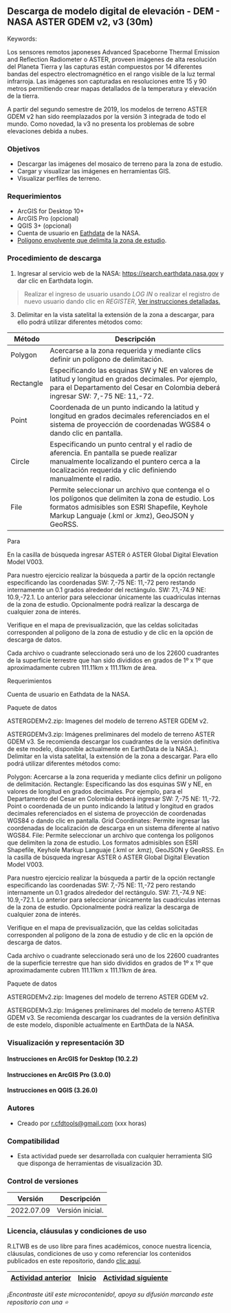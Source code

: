 ## Descarga de modelo digital de elevación - DEM - NASA ASTER GDEM v2, v3 (30m)
Keywords: 

Los sensores remotos japoneses Advanced Spaceborne Thermal Emission and Reflection Radiometer o ASTER, proveen imágenes de alta resolución del Planeta Tierra y las capturas están compuestos por 14 diferentes bandas del espectro electromagnético en el rango visible de la luz termal infrarroja. Las imágenes son capturadas en resoluciones entre 15 y 90 metros permitiendo crear mapas detallados de la temperatura y elevación de la tierra.

A partir del segundo semestre de 2019, los modelos de terreno ASTER GDEM v2 han sido reemplazados por la versión 3 integrada de todo el mundo. Como novedad, la v3 no presenta los problemas de sobre elevaciones debida a nubes.


### Objetivos

* Descargar las imágenes del mosaico de terreno para la zona de estudio.
* Cargar y visualizar las imágenes en herramientas GIS.
* Visualizar perfiles de terreno.


### Requerimientos

* ArcGIS for Desktop 10+
* ArcGIS Pro (opcional)
* QGIS 3+ (opcional)
* Cuenta de usuario en [Eathdata](https://github.com/rcfdtools/R.LTWB/tree/main/Section02/UserCreation) de la NASA.
* [Polígono envolvente que delimita la zona de estudio](https://github.com/rcfdtools/R.LTWB/tree/main/Section01/CaseStudy).


### Procedimiento de descarga

1. Ingresar al servicio web de la NASA: https://search.earthdata.nasa.gov y dar clic en Earthdata login.

> Realizar el ingreso de usuario usando _LOG IN_ o realizar el registro de nuevo usuario dando clic en _REGISTER_, [Ver instrucciones detalladas.](https://github.com/rcfdtools/R.LTWB/tree/main/Section02/UserCreation)

3. Delimitar en la vista satelital la extensión de la zona a descargar, para ello podrá utilizar diferentes métodos como:

| Método    | Descripción                                                                                                                                                                                            |
|-----------|--------------------------------------------------------------------------------------------------------------------------------------------------------------------------------------------------------|
| Polygon   | Acercarse a la zona requerida y mediante clics definir un polígono de delimitación.                                                                                                                    |
| Rectangle | Especificando las esquinas SW y NE en valores de latitud y longitud en grados decimales. Por ejemplo, para el Departamento del Cesar en Colombia deberá ingresar SW: 7,-75 NE: 11,-72.                 |
| Point     | Coordenada de un punto indicando la latitud y longitud en grados decimales referenciados en el sistema de proyección de coordenadas WGS84 o dando clic en pantalla.                                    |
| Circle    | Especificando un punto central y el radio de aferencia. En pantalla se puede realizar manualmente localizando el puntero cerca a la localización requerida y clic definiendo manualmente el radio.     |
| File      | Permite seleccionar un archivo que contenga el o los polígonos que delimiten la zona de estudio. Los formatos admisibles son ESRI Shapefile, Keyhole Markup Languaje (.kml or .kmz), GeoJSON y GeoRSS. |

Para 

En la casilla de búsqueda ingresar ASTER ó ASTER Global Digital Elevation Model V003.

Para nuestro ejercicio realizar la búsqueda a partir de la opción rectangle especificando las coordenadas SW: 7,-75 NE: 11,-72 pero restando internamente un 0.1 grados alrededor del rectángulo. SW: 7.1,-74.9 NE: 10.9,-72.1. Lo anterior para seleccionar únicamente las cuadriculas internas de la zona de estudio. Opcionalmente podrá realizar la descarga de cualquier zona de interés.

Verifique en el mapa de previsualización, que las celdas solicitadas corresponden al polígono de la zona de estudio y de clic en la opción de descarga de datos.

Cada archivo o cuadrante seleccionado será uno de los 22600 cuadrantes de la superficie terrestre que han sido divididos en grados de 1º x 1º que aproximadamente cubren 111.11km x 111.11km de área.

Requerimientos

Cuenta de usuario en Eathdata de la NASA.

Paquete de datos

ASTERGDEMv2.zip: Imagenes del modelo de terreno ASTER GDEM v2.

ASTERGDEMv3.zip: Imágenes preliminares del modelo de terreno ASTER GDEM v3. Se recomienda descargar los cuadrantes de la versión definitiva de este modelo, disponible actualmente en EarthData de la NASA.).
Delimitar en la vista satelital, la extensión de la zona a descargar. Para ello podrá utilizar diferentes métodos como:

Polygon: Acercarse a la zona requerida y mediante clics definir un polígono de delimitación.
Rectangle: Especificando las dos esquinas SW y NE, en valores de longitud en grados decimales. Por ejemplo, para el Departamento del Cesar en Colombia deberá ingresar SW: 7,-75 NE: 11,-72.
Point o coordenada de un punto indicando la latitud y longitud en grados decimales referenciados en el sistema de proyección de coordenadas WGS84 o dando clic en pantalla.
Grid Coordinates: Permite ingresar las coordenadas de localización de descarga en un sistema diferente al nativo WGS84.
File: Permite seleccionar un archivo que contenga los polígonos que delimiten la zona de estudio. Los formatos admisibles son ESRI Shapefile, Keyhole Markup Languaje (.kml or .kmz), GeoJSON y GeoRSS.
En la casilla de búsqueda ingresar ASTER ó ASTER Global Digital Elevation Model V003.

Para nuestro ejercicio realizar la búsqueda a partir de la opción rectangle especificando las coordenadas SW: 7,-75 NE: 11,-72 pero restando internamente un 0.1 grados alrededor del rectángulo. SW: 7.1,-74.9 NE: 10.9,-72.1. Lo anterior para seleccionar únicamente las cuadriculas internas de la zona de estudio. Opcionalmente podrá realizar la descarga de cualquier zona de interés.

Verifique en el mapa de previsualización, que las celdas solicitadas corresponden al polígono de la zona de estudio y de clic en la opción de descarga de datos.

​​​​​​​Cada archivo o cuadrante seleccionado será uno de los 22600 cuadrantes de la superficie terrestre que han sido divididos en grados de 1º x 1º que aproximadamente cubren 111.11km x 111.11km de área.


Paquete de datos

ASTERGDEMv2.zip: Imagenes del modelo de terreno ASTER GDEM v2.

ASTERGDEMv3.zip: Imágenes preliminares del modelo de terreno ASTER GDEM v3. Se recomienda descargar los cuadrantes de la versión definitiva de este modelo, disponible actualmente en EarthData de la NASA.


### Visualización y representación 3D

#### Instrucciones en ArcGIS for Desktop (10.2.2)


#### Instrucciones en ArcGIS Pro (3.0.0)


#### Instrucciones en QGIS (3.26.0)



### Autores

* Creado por r.cfdtools@gmail.com (xxx horas)


### Compatibilidad

* Esta actividad puede ser desarrollada con cualquier herramienta SIG que disponga de herramientas de visualización 3D.



### Control de versiones


| Versión      | Descripción      |
|--------------|------------------|
| 2022.07.09   | Versión inicial. |


### Licencia, cláusulas y condiciones de uso

R.LTWB es de uso libre para fines académicos, conoce nuestra licencia, cláusulas, condiciones de uso y como referenciar los contenidos publicados en este repositorio, dando [clic aquí](https://github.com/rcfdtools/R.LTWB/wiki/License).


| [Actividad anterior]() | [Inicio](https://github.com/rcfdtools/R.LTWB/wiki) | [Actividad siguiente]()  |
|------------------------|----------------------------------------------------|----------------------------------------------------------------------------------------|

_¡Encontraste útil este microcontenido!, apoya su difusión marcando este repositorio con una ⭐_

[^1]: 
